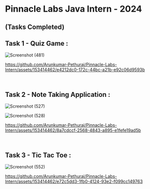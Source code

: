 # Pinnacle Labs Java Intern - 2024

## (Tasks Completed)

## Task 1 - Quiz Game :

![Screenshot (481)](https://github.com/Arunkumar-Pethuraj/Pinnacle-Labs-Intern/assets/153414462/4516c7b6-69b9-4549-98cf-f76be2d2fcfd)

https://github.com/Arunkumar-Pethuraj/Pinnacle-Labs-Intern/assets/153414462/e4212dc0-172c-44bc-a21b-e92c06d9593b

<br>

## Task 2 - Note Taking Application :

![Screenshot (527)](https://github.com/Arunkumar-Pethuraj/Pinnacle-Labs-Intern/assets/153414462/62ff286a-3ea7-457d-9a9f-1711f6eb07fc)

![Screenshot (528)](https://github.com/Arunkumar-Pethuraj/Pinnacle-Labs-Intern/assets/153414462/a612b734-e312-44a4-80bd-e8f90ecb5713)

https://github.com/Arunkumar-Pethuraj/Pinnacle-Labs-Intern/assets/153414462/8a7cdccf-2568-4843-a895-e1fefe19ad5b

<br>

## Task 3 - Tic Tac Toe :

![Screenshot (552)](https://github.com/Arunkumar-Pethuraj/Pinnacle-Labs-Intern/assets/153414462/542a2f30-1f62-40b7-a489-4889c30a8fb7)

https://github.com/Arunkumar-Pethuraj/Pinnacle-Labs-Intern/assets/153414462/e72c5dd3-1fb0-4124-93e2-f099cc149763
